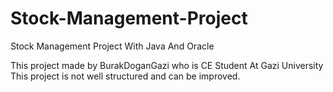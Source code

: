 # Stock-Management-Project
Stock Management Project With Java And Oracle

This project made by BurakDoganGazi who is CE Student At Gazi University
This project is not well structured and can be improved.
